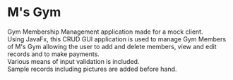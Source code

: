 # M's Gym

Gym Membership Management application made for a mock client.  
Using JavaFx, this CRUD GUI application is used to manage Gym Members of M's Gym allowing the user to add and delete members, view and edit records and to make payments.  
Various means of input validation is included.  
Sample records including pictures are added before hand.
